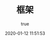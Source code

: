 ---
pageComponent:
  name: Catalogue
  data:
    path: framework
    imgUrl: https://cdn.jsdelivr.net/gh/jorgen-zhao/picGo/blog/spring.png
    description: 适配不同业务场景和项目规模，通过提供标准化架构与通用组件，减少重复开发；并且可在多种技术栈和开发环境中灵活运用，为开发人员提供一致的开发模式与便捷的扩展方式 。
title: 框架
date: 2020-01-12 11:51:53
permalink: /note/framework/
article: false
comment: false
editLink: false
author:
  name: jorgen
  link: https://github.com/jorgen-zhao
---